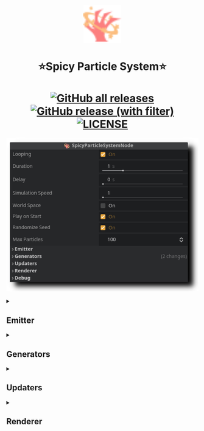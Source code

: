 
<p align="center">
<img src="https://github.com/TheRensei/godot_spicyparticlesystem/blob/main/addons/spicyparticlesystem/icons/NodeIcon.svg" width="100" height="100"/>
</p>
<h1 align="center">⭐Spicy Particle System⭐</h1>
<h1 align="center">
  <a href="https://github.com/TheRensei/godot_spicyparticlesystem/releases">
    <img alt="GitHub all releases" src="https://img.shields.io/github/downloads/TheRensei/godot_spicyparticlesystem/total">
  </a>
  <a href="https://github.com/TheRensei/godot_spicyparticlesystem/releases/latest">
    <img alt="GitHub release (with filter)" src="https://img.shields.io/github/v/release/TheRensei/godot_spicyparticlesystem?filter=beta">
  </a>
  <a href="LICENSE">
    <img src="https://img.shields.io/github/license/TheRensei/godot_spicyparticlesystem?style=flat-square" alt="LICENSE">
  </a>
</h1>
 
![](/.images/Main.png)


<details><summary> <h2> Emitter </h2> </summary>
  
![](/.images/Emitter.png)
  
</details>

<details><summary> <h2>  Generators </h2> </summary>
  
![](/.images/Generators.png)

</details>

<details><summary> <h2>  Updaters </h2> </summary>
  
![](/.images/Updaters.png)

</details>

<details><summary> <h2>  Renderer</h2> </summary>
  
![](/.images/Renderer.png)

</details>


